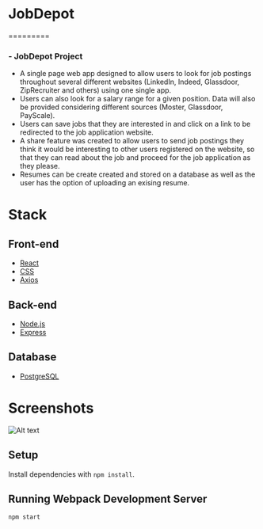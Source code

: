 # JobDepot
=========

### - JobDepot Project

- A single page web app designed to allow users to look for job postings throughout several different websites (LinkedIn, Indeed, Glassdoor, ZipRecruiter and others) using one single app.
- Users can also look for a salary range for a given position. Data will also be provided considering different sources (Moster, Glassdoor, PayScale).
- Users can save jobs that they are interested in and click on a link to be redirected to the job application website.
- A share feature was created to allow users to send job postings they think it would be interesting to other users registered on the website, so that they can read about the job and proceed for the job application as they please.
- Resumes can be create created and stored on a database as well as the user has the option of uploading an exising resume.

# Stack

## Front-end

- [React](https://reactjs.org/)
- [CSS](https://www.w3.org/Style/CSS/)
- [Axios](https://github.com/axios/axios)

## Back-end

- [Node.js](https://nodejs.org/)
- [Express](https://expressjs.com/)

## Database

- [PostgreSQL](https://www.postgresql.org/)

# Screenshots

![Alt text](https://github.com/educastroa/JobDepot/blob/cleanup/refactor/screenshots/JobSearch.png?raw=true "Optional Title")


## Setup

Install dependencies with `npm install`.

## Running Webpack Development Server

```sh
npm start
```
